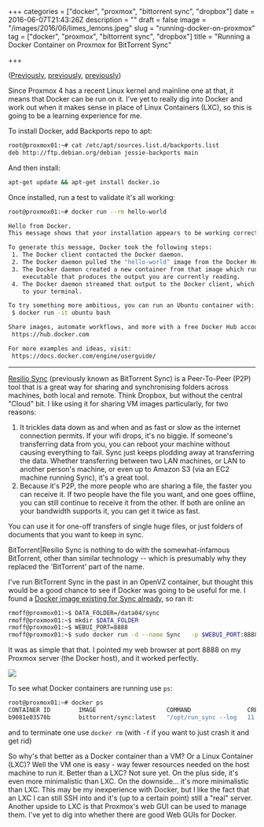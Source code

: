 +++
categories = ["docker", "proxmox", "bittorrent sync", "dropbox"]
date = 2016-06-07T21:43:26Z
description = ""
draft = false
image = "/images/2016/06/limes_lemons.jpeg"
slug = "running-docker-on-proxmox"
tag = ["docker", "proxmox", "bittorrent sync", "dropbox"]
title = "Running a Docker Container on Proxmox for BitTorrent Sync"

+++

([Previously](http://rmoff.net/2016/06/07/a-new-arrival/), [previously](http://rmoff.net/2016/06/07/commissioning-my-proxmox-server/), [previously](http://rmoff.net/2016/06/07/importing-vmware-and-virtualbox-vms-to-proxmox/))

Since Proxmox 4 has a recent Linux kernel and mainline one at that, it means that Docker can be run on it. I've yet to really dig into Docker and work out when it makes sense in place of Linux Containers (LXC), so this is going to be a learning experience for me. 

To install Docker, add Backports repo to apt: 
```bash
root@proxmox01:~# cat /etc/apt/sources.list.d/backports.list
deb http://ftp.debian.org/debian jessie-backports main
```

And then install: 

```bash
apt-get update && apt-get install docker.io
```

Once installed, run a test to validate it's all working: 

```bash
root@proxmox01:~# docker run --rm hello-world

Hello from Docker.
This message shows that your installation appears to be working correctly.

To generate this message, Docker took the following steps:
 1. The Docker client contacted the Docker daemon.
 2. The Docker daemon pulled the "hello-world" image from the Docker Hub.
 3. The Docker daemon created a new container from that image which runs the
    executable that produces the output you are currently reading.
 4. The Docker daemon streamed that output to the Docker client, which sent it
    to your terminal.

To try something more ambitious, you can run an Ubuntu container with:
 $ docker run -it ubuntu bash

Share images, automate workflows, and more with a free Docker Hub account:
 https://hub.docker.com

For more examples and ideas, visit:
 https://docs.docker.com/engine/userguide/
```

---

[Resilio Sync](https://getsync.com) (previously known as BitTorrent Sync) is a Peer-To-Peer (P2P) tool that is a great way for sharing and synchronising folders across machines, both local and remote. Think Dropbox, but without the central "Cloud" bit. I like using it for sharing VM images particularly, for two reasons: 

1. It trickles data down as and when and as fast or slow as the internet connection permits. If your wifi drops, it's no biggie. If someone's transferring data from you, you can reboot your machine without causing everything to fail. Sync just keeps plodding away at transferring the data. Whether transferring between two LAN machines, or LAN to another person's machine, or even up to Amazon S3 (via an EC2 machine running Sync), it's a great tool.
2. Because it's P2P, the more people who are sharing a file, the faster you can receive it. If two people have the file you want, and one goes offline, you can still continue to receive it from the other. If both are online an your bandwidth supports it, you can get it twice as fast. 

You can use it for one-off transfers of single huge files, or just folders of documents that you want to keep in sync.
 
BitTorrent|Resilio Sync is nothing to do with the somewhat-infamous BitTorrent, other than similar technology -- which is presumably why they replaced the 'BitTorrent' part of the name.

I've run BitTorrent Sync in the past in an OpenVZ container, but thought this would be a good chance to see if Docker was going to be useful for me. I found a [Docker image existing for Sync already]((https://hub.docker.com/r/bittorrent/sync/)), so ran it: 

```bash
rmoff@proxmox01:~$ DATA_FOLDER=/data04/sync
rmoff@proxmox01:~$ mkdir $DATA_FOLDER
rmoff@proxmox01:~$ WEBUI_PORT=8888
rmoff@proxmox01:~$ sudo docker run -d --name Sync   -p $WEBUI_PORT:8888 -p 55555   -v $DATA_FOLDER:/mnt/sync -v /data04:/mnt/mounted_folders/data04  --restart on-failure   bittorrent/sync
```

It was as simple that that. I pointed my web browser at port 8888 on my Proxmox server (the Docker host), and it worked perfectly.

![](/images/2016/06/Sync___c7415250d7a3.png)

To see what Docker containers are running use `ps`: 

```bash
root@proxmox01:~# docker ps
CONTAINER ID        IMAGE                    COMMAND                CREATED             STATUS              PORTS                                              NAMES
b9081e03570b        bittorrent/sync:latest   "/opt/run_sync --log   11 hours ago        Up 11 hours         0.0.0.0:8888->8888/tcp, 0.0.0.0:32770->55555/tcp   Sync
```

and to terminate one use `docker rm` (with `-f` if you want to just crash it and get rid)

So why's that better as a Docker container than a VM? Or a Linux Container (LXC)? Well the VM one is easy - way fewer resources needed on the host machine to run it. Better than a LXC? Not sure yet. On the plus side, it's even more minimalistic than LXC. On the downside... it's more minimalistic than LXC. This may be my inexperience with Docker, but I like the fact that an LXC I can still SSH into and it's (up to a certain point) still a "real" server. Another upside to LXC is that Proxmox's web GUI can be used to manage them. I've yet to dig into whether there are good Web GUIs for Docker.
